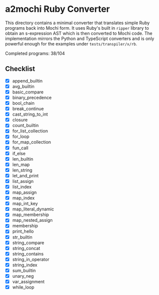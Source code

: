 # a2mochi Ruby Converter

This directory contains a minimal converter that translates simple Ruby
programs back into Mochi form. It uses Ruby's built in `ripper` library to
obtain an s-expression AST which is then converted to Mochi code. The
implementation mirrors the Python and TypeScript converters and is only
powerful enough for the examples under `tests/transpiler/x/rb`.

Completed programs: 38/104

## Checklist
- [x] append_builtin
- [x] avg_builtin
- [x] basic_compare
- [x] binary_precedence
- [x] bool_chain
- [x] break_continue
- [x] cast_string_to_int
- [x] closure
- [x] count_builtin
- [x] for_list_collection
- [x] for_loop
- [x] for_map_collection
- [x] fun_call
- [x] if_else
- [x] len_builtin
- [x] len_map
- [x] len_string
- [x] let_and_print
- [x] list_assign
- [x] list_index
- [x] map_assign
- [x] map_index
- [x] map_int_key
- [x] map_literal_dynamic
- [x] map_membership
- [x] map_nested_assign
- [x] membership
- [x] print_hello
- [x] str_builtin
- [x] string_compare
- [x] string_concat
- [x] string_contains
- [x] string_in_operator
- [x] string_index
- [x] sum_builtin
- [x] unary_neg
- [x] var_assignment
- [x] while_loop
